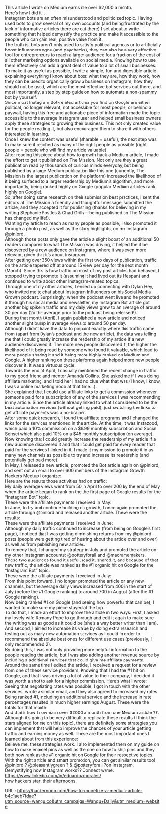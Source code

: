   This article I wrote on Medium earns me over $2,000 a month.  
    Here’s how I did it…  
    Instagram bots are an often misunderstood and politicized topic. Having used bots to grow several of my own accounts (and being frustrated by the lack of informative articles there are out there) I set about to write something that helped demystify the practice and make it accessible to the people who can gain real, positive value from it.  
    The truth is, bots aren’t only used to satisfy political agendas or to artificially boost influencers egos (and paychecks), they can also be a very effective tool for entrepreneurs to reach a larger audience for a fraction of the cost of all other marketing options available on social media. Knowing how to use them effectively can add a great deal of value to a lot of small businesses.  
    To make it as useful as possible, I write a simple, fun and digestible article explaining everything I know about bots: what they are, how they work, how they can be used to organically grow a business on Instagram, how they should not be used, which are the most effective bot services out there, and most importantly, a step by step guide on how to automate a non-spammy bot by yourself.  
    Since most Instagram Bot-related articles you find on Google are either political, no longer relevant, not accessible for most people, or behind a paywall, having this free and actionable piece of information made the topic accessible to the average Instagram user and helped small business owners apply these strategies to growing their business. This not only created value for the people reading it, but also encouraged them to share it with others interested in learning.  
    Once I knew the content was useful (sharable = useful), the next step was to make sure it reached as many of the right people as possible (right people = people who will find my article valuable).  
    After reading this piece about how to growth hack a Medium article, I made the effort to get it published on The Mission. Not only are they a great publication read by thousands of curious minds everyday, but being published by a large Medium publication like this one (currently, The Mission is the largest publication on the platform) increased the likelihood of it being surfaced to a larger readership by Medium’s algorithm, and more importantly, being ranked highly on Google (popular Medium articles rank highly on Google).  
    So, after doing some research on their submission best practices, I sent the editors at The Mission a friendly and thoughtful message, submitted the article, and they accepted it for publishing (thanks for believing in my writing Stephanie Postles & Chad Grills — being published on The Mission has changed my life!).  
    Wanting my article to reach as many people as possible, I also promoted it through a photo post, as well as the story highlights, on my Instagram @pinlord.  
    Although those posts only gave the article a slight boost of an additional 50 readers compared to what The Mission was driving, it helped the it be discovered by a new audience on Instagram, where it was even more relevant, given that it’s about Instagram.  
    After getting over 350 views within the first two days of publication, traffic on the article tapered off at around 15 view per day for the next month (March). Since this is how traffic on most of my past articles had behaved, I stopped trying to promote it (assuming it had lived out its lifespan) and continued to write about other Instagram-related topics.  
    Through one of my other articles, I ended up connecting with Dylan Hey, who invited me to chat about Instagram Influencers on his Social Media Growth podcast. Surprisingly, when the podcast went live and he promoted it through his social media and newsletter, my Instagram Bot article got another big spike in traffic and my daily views grew to an average of around 30 per day (2x the average prior to the podcast being released!).  
    During that month (April), I again published a new article and noticed another slight bump in average views to around 50 per day.  
    Although I didn’t have the data to pinpoint exactly where this traffic came from (apart from Dylan’s podcast and the new article), the data was telling me that I could greatly increase the readership of my article if a new audience discovered it. The more new people discovered it, the higher the likelihood of it being read by someone who found it valuable, which lead to more people sharing it and it being more highly ranked on Medium and Google. A higher ranking on these platforms again helped more new people discover it. It was a virtuous cycle.  
    Towards the end of April, I casually mentioned the recent change in traffic to my good friend and mentor Amanda Collins. She asked me if I was doing affiliate marketing, and I told her I had no clue what that was (I know, I know, I was a online marketing noob at that time…).  
    She explained that I could use affiliate links to get a commission whenever someone paid for a subscription of any of the services I was recommending in my article. Since the article already linked to what I considered to be the best automation services (without getting paid), just switching the links to get affiliate payments was a no-brainer.  
    After some quick research, I found the affiliate programs and I changed the links for the services mentioned in the article. At the time, it was Instazood, which paid a 10% commission on a $9.99 monthly subscription and Social Sensei which also paid 10% on a $45 monthly subscription (on average).  
    Now knowing that I could greatly increase the readership of my article if a new audience discovered it and that I could get paid for every reader that paid for the services I linked in it, I made it my mission to promote it in as many new channels as possible to try and increase its readership (and potentially get paid more).  
    In May, I released a new article, promoted the Bot article again on @pinlord, and sent out an email to over 600 members of the Instagram Growth Hackers Meetup I organize:  
    Here are the results those activities had on traffic:  
    My daily average views went from 50 in April to over 200 by the end of May when the article began to rank on the the first page of Google results for the “Instagram Bot” topic.  
    These were the affiliate payments I received in May:  
    In June, to try and continue building on growth, I once again promoted the article through @pinlord and released another article. These were the results:  
    These were the affiliate payments I received in June:  
    Although my daily traffic continued to increase (from being on Google’s first page), I noticed that I was getting diminishing returns from my @pinlord posts (people were getting tired of hearing about the article over and over) as well as from publishing new articles.  
    To remedy that, I changed my strategy in July and promoted the article on my other Instagram accounts: @potteryforall and @macramemakers.  
    These two audiences found it useful, read it, shared it, and because of that new traffic, the article was ranked as the #1 organic hit on Google for the “Instagram Bot” topic.  
    These were the affiliate payments I received in July:  
    From this point forward, I no longer promoted the article on any new channels, but the average daily views increased from 400 in the start of July (before the #1 Google ranking) to around 700 in August (after the #1 Google ranking).  
    Now being ranked #1 on Google (and seeing how powerful that can be), I wanted to make sure my piece stayed at the top.  
    To do that, I made an effort to improve the article in two ways: First, I asked my lovely wife Romany Pope to go through and edit it again to make sure the writing was as good as it could be (she’s a way better writer than I am). And second, I aimed to increase its value by doing extra research and testing out as many new automation services as I could in order to recommend the absolute best ones for different use cases (previously, I only recommended 2).  
    By doing this, I was not only providing more helpful information to the people reading the article, but I was also adding another revenue source by including a additional services that could give me affiliate payments.  
    Around the same time I edited the article, I received a request for a review from one of these service providers. Knowing that I had the #1 hit on Google, and that I was driving a lot of value to their company, I decided it was worth a shot to ask for a higher commission. Here’s what I wrote:  
    Seeing that negotiating rates was possible, I got in touch with the other services, wrote a similar email, and they also agreed to increased my rates.  
    Being ranked #1, including an additional service and the increase in rate percentages resulted in much higher earnings August. These were the totals for that month:  
    And that’s how I now earn over $2000 a month from one Medium article ??.  
    Although it’s going to be very difficult to replicate these results (I think the stars aligned for me on this topic), there are definitely some strategies you can implement that will help improve the chances of your article getting traffic and earning money as well. These are the most important ones I learned about from this experience:  
    Believe me, these strategies work. I also implemented them on my guide on how to make enamel pins as well as the one on how to ship pins and they both now rank as the #1 organic hit on Google for their respective topics.  
    With the right article and smart promotion, you can get similar results too!  
    @pinlord ? @pleasantlygreen ? & @potteryforall ?on Instagram. Demystifying how Instagram works?? Connect w/me: https://www.linkedin.com/in/eduardoamorales/  
    how hackers start their afternoons.  
    
  URL : https://hackernoon.com/how-to-monetize-a-medium-article-b4c1aeb7fdae?utm_source=wanqu.co&utm_campaign=Wanqu+Daily&utm_medium=website